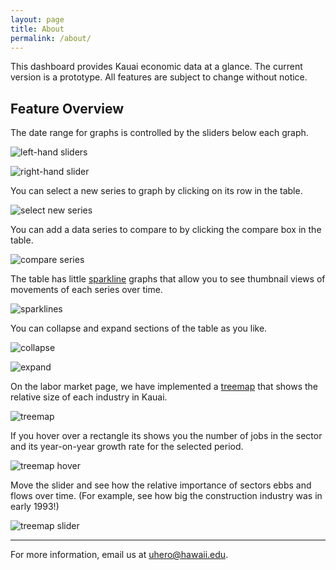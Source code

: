```yaml
---
layout: page
title: About
permalink: /about/
---
```


This dashboard provides Kauai economic data at a glance. The current version is a prototype. All features are subject to change without notice.

## Feature Overview

The date range for graphs is controlled by the sliders below each graph.

![left-hand sliders](../assets/sliders.png)

![right-hand slider](../assets/slider2.png)


You can select a new series to graph by clicking on its row in the table.

![select new series](../assets/select_new_series.png)

You can add a data series to compare to by clicking the compare box in the table.

![compare series](../assets/compare_series.png)

The table has little [sparkline](http://en.wikipedia.org/wiki/Sparkline) graphs that allow you to see thumbnail views of movements of each series over time.

![sparklines](../assets/sparklines.png)

You can collapse and expand sections of the table as you like.

![collapse](../assets/collapse.png)

![expand](../assets/expand.png)

On the labor market page, we have implemented a [treemap](http://en.wikipedia.org/wiki/Treemapping) that shows the relative size of each industry in Kauai. 

![treemap](../assets/treemap.png)

If you hover over a rectangle its shows you the number of jobs in the sector and its year-on-year growth rate for the selected period.

![treemap hover](../assets/treemap_hover.png)

Move the slider and see how the relative importance of sectors ebbs and flows over time.  (For example, see how big the construction industry was in early 1993!)

![treemap slider](../assets/treemap_slider.png)


-----


For more information, email us at [uhero@hawaii.edu](mailto:uhero@hawaii.edu).


